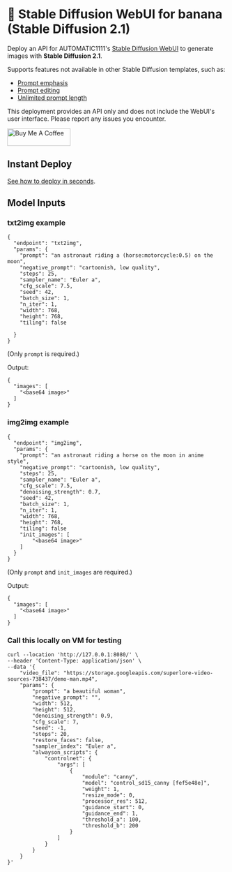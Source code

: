 # 🍌 Stable Diffusion WebUI for banana (Stable Diffusion 2.1)

Deploy an API for AUTOMATIC1111's [Stable Diffusion WebUI](https://github.com/AUTOMATIC1111/stable-diffusion-webui) to generate images with **Stable Diffusion 2.1**.

Supports features not available in other Stable Diffusion templates, such as:

- [Prompt emphasis](https://github.com/AUTOMATIC1111/stable-diffusion-webui/wiki/Features#attentionemphasis)
- [Prompt editing](https://github.com/AUTOMATIC1111/stable-diffusion-webui/wiki/Features#prompt-editing)
- [Unlimited prompt length](https://github.com/AUTOMATIC1111/stable-diffusion-webui/wiki/Features#infinite-prompt-length)

This deployment provides an API only and does not include the WebUI's user interface. Please report any issues you encounter.

<a href="https://www.buymeacoffee.com/cogentdev" target="_blank"><img src="https://cdn.buymeacoffee.com/buttons/v2/default-blue.png" alt="Buy Me A Coffee" style="height: 40px !important;width: 145px !important;" ></a>

## Instant Deploy

[See how to deploy in seconds](https://app.banana.dev/templates/patienceai/automatic1111-sd-2-1-banana).

## Model Inputs

### txt2img example

```
{
  "endpoint": "txt2img",
  "params": {
    "prompt": "an astronaut riding a (horse:motorcycle:0.5) on the moon",
    "negative_prompt": "cartoonish, low quality",
    "steps": 25,
    "sampler_name": "Euler a",
    "cfg_scale": 7.5,
    "seed": 42,
    "batch_size": 1,
    "n_iter": 1,
    "width": 768,
    "height": 768,
    "tiling": false

  }
}
```

(Only `prompt` is required.)

Output:

```
{
  "images": [
    "<base64 image>"
  ]
}
```

### img2img example

```
{
  "endpoint": "img2img",
  "params": {
    "prompt": "an astronaut riding a horse on the moon in anime style",
    "negative_prompt": "cartoonish, low quality",
    "steps": 25,
    "sampler_name": "Euler a",
    "cfg_scale": 7.5,
    "denoising_strength": 0.7,
    "seed": 42,
    "batch_size": 1,
    "n_iter": 1,
    "width": 768,
    "height": 768,
    "tiling": false
    "init_images": [
        "<base64 image>"
    ]
  }
}
```

(Only `prompt` and `init_images` are required.)

Output:

```
{
  "images": [
    "<base64 image>"
  ]
}
```

### Call this locally on VM for testing

```
curl --location 'http://127.0.0.1:8080/' \
--header 'Content-Type: application/json' \
--data '{
    "video_file": "https://storage.googleapis.com/superlore-video-sources-738437/demo-man.mp4",
    "params": {
        "prompt": "a beautiful woman",
        "negative_prompt": "",
        "width": 512,
        "height": 512,
        "denoising_strength": 0.9,
        "cfg_scale": 7,
        "seed": -1,
        "steps": 20,
        "restore_faces": false,
        "sampler_index": "Euler a",
        "alwayson_scripts": {
            "controlnet": {
                "args": [
                    {
                        "module": "canny",
                        "model": "control_sd15_canny [fef5e48e]",
                        "weight": 1,
                        "resize_mode": 0,
                        "processor_res": 512,
                        "guidance_start": 0,
                        "guidance_end": 1,
                        "threshold_a": 100,
                        "threshold_b": 200
                    }
                ]
            }
        }
    }
}'
```

